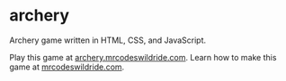 # archery

Archery game written in HTML, CSS, and JavaScript.

Play this game at [archery.mrcodeswildride.com](https://archery.mrcodeswildride.com/).
Learn how to make this game at [mrcodeswildride.com](https://www.mrcodeswildride.com/).
